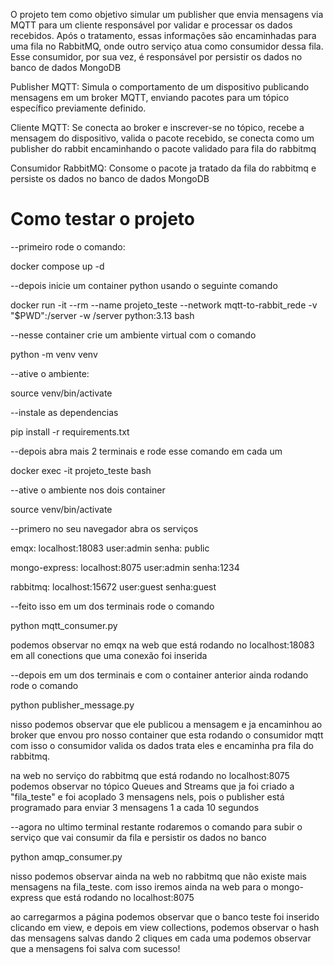 O projeto tem como objetivo simular um publisher que envia mensagens via MQTT para um cliente responsável por validar e processar os dados recebidos.
Após o tratamento, essas informações são encaminhadas para uma fila no RabbitMQ, onde outro serviço atua como consumidor dessa fila.
Esse consumidor, por sua vez, é responsável por persistir os dados no banco de dados MongoDB

Publisher MQTT: Simula o comportamento de um dispositivo publicando mensagens em um broker MQTT, enviando pacotes para um tópico específico previamente definido.

Cliente MQTT: Se conecta ao broker e inscrever-se no tópico, recebe a mensagem do dispositivo, valida o pacote recebido, se conecta como um publisher do rabbit encaminhando o pacote validado para fila do rabbitmq


Consumidor RabbitMQ: Consome o pacote ja tratado da fila do rabbitmq e persiste os dados no banco de dados MongoDB


# Como testar o projeto

--primeiro rode o comando:

docker compose up -d


--depois inicie um container python usando o seguinte comando

docker run -it --rm --name projeto_teste --network mqtt-to-rabbit_rede -v "$PWD":/server -w /server python:3.13 bash


--nesse container crie um ambiente virtual com o comando

python -m venv venv

--ative o ambiente:

source venv/bin/activate


--instale as dependencias

pip install -r requirements.txt

--depois abra mais 2 terminais e rode esse comando em cada um

docker exec -it projeto_teste bash

--ative o ambiente nos dois container

source venv/bin/activate

--primero no seu navegador abra os serviços


emqx:
localhost:18083
user:admin senha: public


mongo-express:
localhost:8075
user:admin senha:1234

rabbitmq:
localhost:15672
user:guest senha:guest 

--feito isso em um dos terminais rode o comando

python mqtt_consumer.py

podemos observar no emqx na web que está rodando no localhost:18083
em all conections que uma conexão foi inserida

--depois em um dos terminais e com o container anterior ainda rodando rode o comando

python publisher_message.py

nisso podemos observar que ele publicou a mensagem e ja encaminhou ao broker
que envou pro nosso container que esta rodando o consumidor mqtt
com isso o consumidor valida os dados trata eles e encaminha pra fila do rabbitmq.

na web no serviço do rabbitmq que está rodando no localhost:8075
podemos observar no tópico Queues and Streams que ja foi criado a "fila_teste"
e foi acoplado 3 mensagens nels, pois o publisher está programado para enviar 3 mensagens 
1 a cada 10 segundos

--agora no ultimo terminal restante rodaremos o comando para subir o serviço
que vai consumir da fila e persistir os dados no banco

python amqp_consumer.py

nisso podemos observar ainda na web no rabbitmq que não existe mais mensagens na fila_teste.
com isso iremos ainda na web para o mongo-express que está rodando no localhost:8075

ao carregarmos a página podemos observar que o banco teste foi inserido
clicando em view, e depois em view collections, podemos observar o hash das mensagens salvas
dando 2 cliques em cada uma podemos observar que a mensagens foi salva com sucesso!